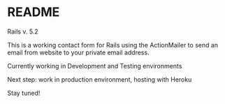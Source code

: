 # README

Rails v. 5.2

This is a working contact form for Rails using the ActionMailer to send an email from website to your private email address.

Currently working in Development and Testing environments

Next step: work in production environment, hosting with Heroku

Stay tuned! 
